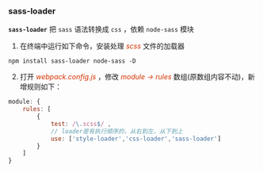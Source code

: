 ### sass-loader

**```sass-loader```** 把 ```sass``` 语法转换成 ```css``` ，依赖 ```node-sass``` 模块

1. 在终端中运行如下命令，安装处理 *<font color="#d63200">scss</font>* 文件的加载器

```Shell
npm install sass-loader node-sass -D
```

2. 打开 *<font color="#d63200">webpack.config.js</font>* ，修改  *<font color="#d63200">module -> rules</font>* 数组(原数组内容不动)，新增规则如下：

```js
module: {
    rules: [
        {
            test: /\.scss$/ ,
            // loader是有执行顺序的，从右到左，从下到上
            use: ['style-loader','css-loader','sass-loader']
        }
    ]
}
```
